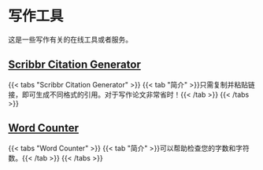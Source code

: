 # 写作工具

这是一些写作有关的在线工具或者服务。

## [Scribbr Citation Generator](https://www.scribbr.com/citation/generator/)

{{< tabs "Scribbr Citation Generator" >}}
{{< tab "简介" >}}只需复制并粘贴链接，即可生成不同格式的引用。对于写作论文非常省时！{{< /tab >}}
{{< /tabs >}}

## [Word Counter](https://wordcounter.net/)

{{< tabs "Word Counter" >}}
{{< tab "简介" >}}可以帮助检查您的字数和字符数。{{< /tab >}}
{{< /tabs >}}